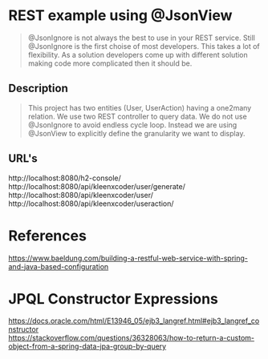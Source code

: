 # REST example using @JsonView
> @JsonIgnore is not always the best to use in your REST service. Still @JsonIgnore is the first choise of most developers. This takes a lot of flexibility. As a solution developers come up with different solution making code more complicated then it should be.

## Description
> This project has two entities (User, UserAction) having a one2many relation. We use two REST controller to query data. We do not use @JsonIgnore to avoid endless cycle loop. Instead we are using @JsonView to explicitly define the granularity we want to display.

## URL's
http://localhost:8080/h2-console/ </br>
http://localhost:8080/api/kleenxcoder/user/generate/ </br>
http://localhost:8080/api/kleenxcoder/user/ </br>
http://localhost:8080/api/kleenxcoder/useraction/ </br>

# References
https://www.baeldung.com/building-a-restful-web-service-with-spring-and-java-based-configuration </br>

# JPQL Constructor Expressions
https://docs.oracle.com/html/E13946_05/ejb3_langref.html#ejb3_langref_constructor </br>
https://stackoverflow.com/questions/36328063/how-to-return-a-custom-object-from-a-spring-data-jpa-group-by-query </br>
